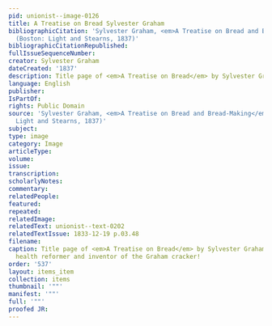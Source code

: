 ```yaml
---
pid: unionist--image-0126
title: A Treatise on Bread Sylvester Graham
bibliographicCitation: 'Sylvester Graham, <em>A Treatise on Bread and Bread-Making</em>
  (Boston: Light and Stearns, 1837)'
bibliographicCitationRepublished: 
fullIssueSequenceNumber: 
creator: Sylvester Graham
dateCreated: '1837'
description: Title page of <em>A Treatise on Bread</em> by Sylvester Graham (1794-1851)
language: English
publisher: 
IsPartOf: 
rights: Public Domain
source: 'Sylvester Graham, <em>A Treatise on Bread and Bread-Making</em> (Boston:
  Light and Stearns, 1837)'
subject: 
type: image
category: Image
articleType: 
volume: 
issue: 
transcription: 
scholarlyNotes: 
commentary: 
relatedPeople: 
featured: 
repeated: 
relatedImage: 
relatedText: unionist--text-0202
relatedTextIssue: 1833-12-19 p.03.48
filename: 
caption: Title page of <em>A Treatise on Bread</em> by Sylvester Graham (1794-1851),
  health reformer and inventor of the Graham cracker!
order: '537'
layout: items_item
collection: items
thumbnail: '""'
manifest: '""'
full: '""'
proofed JR: 
---
```

